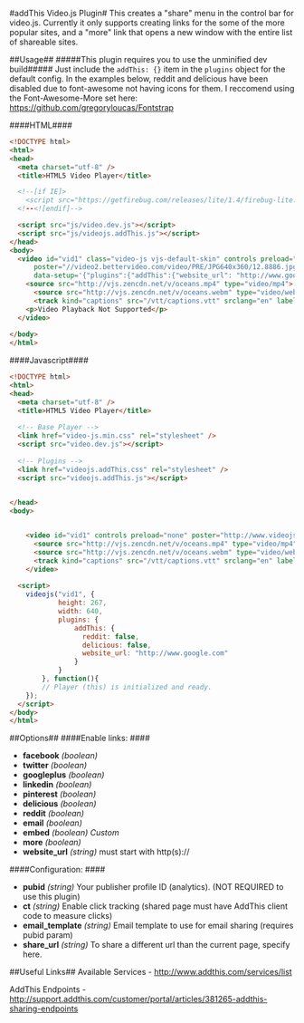 #addThis Video.js Plugin#
This creates a "share" menu in the control bar for video.js.  Currently it only supports creating links for the some of the more popular sites, and a "more" link that opens a new window with the entire list of shareable sites.

##Usage##
#####This plugin requires you to use the unminified dev build#####
Just include the `addThis: {}` item in the `plugins` object for the default config.  In the examples below, reddit and delicious have been disabled due to font-awesome not having icons for them.  I reccomend using the Font-Awesome-More set here: https://github.com/gregoryloucas/Fontstrap

####HTML####
````html
<!DOCTYPE html>
<html>
<head>
  <meta charset="utf-8" />
  <title>HTML5 Video Player</title>

  <!--[if IE]>
    <script src="https://getfirebug.com/releases/lite/1.4/firebug-lite.js"></script>
  <!--<![endif]-->

  <script src="js/video.dev.js"></script>
  <script src="js/videojs.addThis.js"></script>
</head>
<body>
  <video id="vid1" class="video-js vjs-default-skin" controls preload="auto" width="420" height="236"
      poster="//video2.bettervideo.com/video/PRE/JPG640x360/12.8886.jpg"
      data-setup='{"plugins":{"addThis":{"website_url": "http://www.google.com","reddit":false,"delicious":false}}}'>
    <source src="http://vjs.zencdn.net/v/oceans.mp4" type="video/mp4">
	  <source src="http://vjs.zencdn.net/v/oceans.webm" type="video/webm">
	  <track kind="captions" src="/vtt/captions.vtt" srclang="en" label="English"></track>
    <p>Video Playback Not Supported</p>
  </video>
  
</body>
</html>
````
####Javascript####
````html
<!DOCTYPE html>
<html>
<head>
  <meta charset="utf-8" />
  <title>HTML5 Video Player</title>
  
  <!-- Base Player -->
  <link href="video-js.min.css" rel="stylesheet" />
  <script src="video.dev.js"></script>
  
  <!-- Plugins -->
  <link href="videojs.addThis.css" rel="stylesheet" />
  <script src="videojs.addThis.js"></script>
  

</head>
<body>


  	<video id="vid1" controls preload="none" poster="http://www.videojs.com/img/poster.jpg" class="video-js vjs-default-skin" >
	  <source src="http://vjs.zencdn.net/v/oceans.mp4" type="video/mp4">
	  <source src="http://vjs.zencdn.net/v/oceans.webm" type="video/webm">
	  <track kind="captions" src="/vtt/captions.vtt" srclang="en" label="English"></track>
	</video>
  
  <script>
	videojs("vid1", {
			height: 267,
			width: 640,
			plugins: {
				addThis: {
				  reddit: false,
				  delicious: false,
				  website_url: "http://www.google.com"
				}
			}
		}, function(){
		// Player (this) is initialized and ready.
	});
  </script>
</body>
</html>
````

##Options##
####Enable links: ####
- **facebook** *(boolean)*
- **twitter** *(boolean)*
- **googleplus** *(boolean)*
- **linkedin** *(boolean)*
- **pinterest** *(boolean)*
- **delicious** *(boolean)*
- **reddit** *(boolean)*
- **email** *(boolean)*
- **embed** *(boolean)* *Custom*
- **more** *(boolean)*
- **website_url** *(string)* must start with http(s)://

####Configuration: ####
- **pubid** *(string)* Your publisher profile ID (analytics). (NOT REQUIRED to use this plugin)
- **ct** *(string)* Enable click tracking (shared page must have AddThis client code to measure clicks)
- **email_template** *(string)* Email template to use for email sharing (requires pubid param)
- **share_url** *(string)* To share a different url than the current page, specify here.

##Useful Links##
Available Services - http://www.addthis.com/services/list

AddThis Endpoints - http://support.addthis.com/customer/portal/articles/381265-addthis-sharing-endpoints

